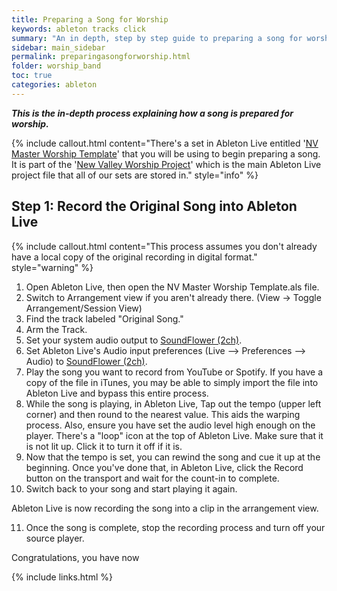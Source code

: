 ```yaml
---
title: Preparing a Song for Worship
keywords: ableton tracks click
summary: "An in depth, step by step guide to preparing a song for worship."
sidebar: main_sidebar
permalink: preparingasongforworship.html
folder: worship_band
toc: true
categories: ableton
---
```


_**This is the in-depth process explaining how a song is prepared for worship.**_

{% include callout.html content="There's a set in Ableton Live entitled '[NV Master Worship Template](brokenlink.html)' that you will be using to begin preparing a song.  It is part of the '[New Valley Worship Project](brokenlink.html)' which is the main Ableton Live project file that all of our sets are stored in." style="info" %}

## Step 1: Record the Original Song into Ableton Live

{% include callout.html content="This process assumes you don't already have a local copy of the original recording in digital format." style="warning" %}

1. Open Ableton Live, then open the NV Master Worship Template.als file.
2. Switch to Arrangement view if you aren't already there. (View -> Toggle Arrangement/Session View)
3. Find the track labeled "Original Song."
4. Arm the Track.
5. Set your system audio output to [SoundFlower (2ch)](brokenlink.html).
6. Set Ableton Live's Audio input preferences (Live --> Preferences --> Audio) to [SoundFlower (2ch)](brokenlink.html).
7. Play the song you want to record from YouTube or Spotify. If you have a copy of the file in iTunes, you may be able to simply import the file into Ableton Live and bypass this entire process.
8. While the song is playing, in Ableton Live, Tap out the tempo (upper left corner) and then round to the nearest value. This aids the warping process. Also, ensure you have set the audio level high enough on the player.  There's a "loop" icon at the top of Ableton Live.  Make sure that it is not lit up.  Click it to turn it off if it is.
9. Now that the tempo is set, you can rewind the song and cue it up at the beginning. Once you've done that, in Ableton Live, click the Record button on the transport and wait for the count-in to complete.
10. Switch back to your song and start playing it again.

Ableton Live is now recording the song into a clip in the arrangement view.

11. Once the song is complete, stop the recording process and turn off your source player.

Congratulations, you have now

{% include links.html %}
